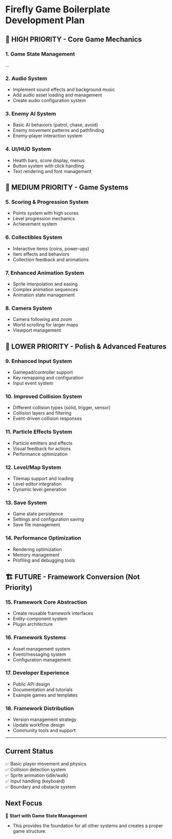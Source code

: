 # Firefly Game Boilerplate Development Plan

## 🎯 HIGH PRIORITY - Core Game Mechanics

### 1. Game State Management

...

### 2. Audio System

- Implement sound effects and background music
- Add audio asset loading and management
- Create audio configuration system

### 3. Enemy AI System

- Basic AI behaviors (patrol, chase, avoid)
- Enemy movement patterns and pathfinding
- Enemy-player interaction system

### 4. UI/HUD System

- Health bars, score display, menus
- Button system with click handling
- Text rendering and font management

## 🔧 MEDIUM PRIORITY - Game Systems

### 5. Scoring & Progression System

- Points system with high scores
- Level progression mechanics
- Achievement system

### 6. Collectibles System

- Interactive items (coins, power-ups)
- Item effects and behaviors
- Collection feedback and animations

### 7. Enhanced Animation System

- Sprite interpolation and easing
- Complex animation sequences
- Animation state management

### 8. Camera System

- Camera following and zoom
- World scrolling for larger maps
- Viewport management

## 🎨 LOWER PRIORITY - Polish & Advanced Features

### 9. Enhanced Input System

- Gamepad/controller support
- Key remapping and configuration
- Input event system

### 10. Improved Collision System

- Different collision types (solid, trigger, sensor)
- Collision layers and filtering
- Event-driven collision responses

### 11. Particle Effects System

- Particle emitters and effects
- Visual feedback for actions
- Performance optimization

### 12. Level/Map System

- Tilemap support and loading
- Level editor integration
- Dynamic level generation

### 13. Save System

- Game state persistence
- Settings and configuration saving
- Save file management

### 14. Performance Optimization

- Rendering optimization
- Memory management
- Profiling and debugging tools

## 🏗️ FUTURE - Framework Conversion (Not Priority)

### 15. Framework Core Abstraction

- Create reusable framework interfaces
- Entity-component system
- Plugin architecture

### 16. Framework Systems

- Asset management system
- Event/messaging system
- Configuration management

### 17. Developer Experience

- Public API design
- Documentation and tutorials
- Example games and templates

### 18. Framework Distribution

- Version management strategy
- Update workflow design
- Community tools and support

---

## Current Status

✅ Basic player movement and physics  
✅ Collision detection system  
✅ Sprite animation (idle/walk)  
✅ Input handling (keyboard)  
✅ Boundary and obstacle system

## Next Focus

🎯 **Start with Game State Management**

- This provides the foundation for all other systems and creates a proper game structure.
